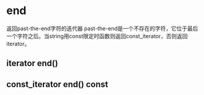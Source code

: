 # end
返回past-the-end字符的迭代器
past-the-end是一个不存在的字符，它位于最后一个字符之后。当string用const限定时函数则返回const_iterator，否则返回iterator。

## iterator end()


## const_iterator end() const
